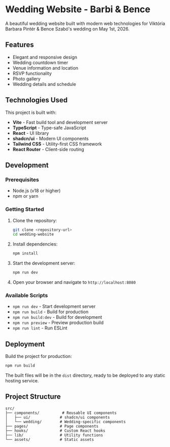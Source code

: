 # Wedding Website - Barbi & Bence

A beautiful wedding website built with modern web technologies for Viktória Barbara Pintér & Bence Szabó's wedding on May 1st, 2026.

## Features

- Elegant and responsive design
- Wedding countdown timer
- Venue information and location
- RSVP functionality
- Photo gallery
- Wedding details and schedule

## Technologies Used

This project is built with:

- **Vite** - Fast build tool and development server
- **TypeScript** - Type-safe JavaScript
- **React** - UI library
- **shadcn/ui** - Modern UI components
- **Tailwind CSS** - Utility-first CSS framework
- **React Router** - Client-side routing

## Development

### Prerequisites

- Node.js (v18 or higher)
- npm or yarn

### Getting Started

1. Clone the repository:

   ```sh
   git clone <repository-url>
   cd wedding-website
   ```

2. Install dependencies:

   ```sh
   npm install
   ```

3. Start the development server:

   ```sh
   npm run dev
   ```

4. Open your browser and navigate to `http://localhost:8080`

### Available Scripts

- `npm run dev` - Start development server
- `npm run build` - Build for production
- `npm run build:dev` - Build for development
- `npm run preview` - Preview production build
- `npm run lint` - Run ESLint

## Deployment

Build the project for production:

```sh
npm run build
```

The built files will be in the `dist` directory, ready to be deployed to any static hosting service.

## Project Structure

```
src/
├── components/          # Reusable UI components
│   ├── ui/             # shadcn/ui components
│   └── wedding/        # Wedding-specific components
├── pages/              # Page components
├── hooks/              # Custom React hooks
├── lib/                # Utility functions
└── assets/             # Static assets
```
